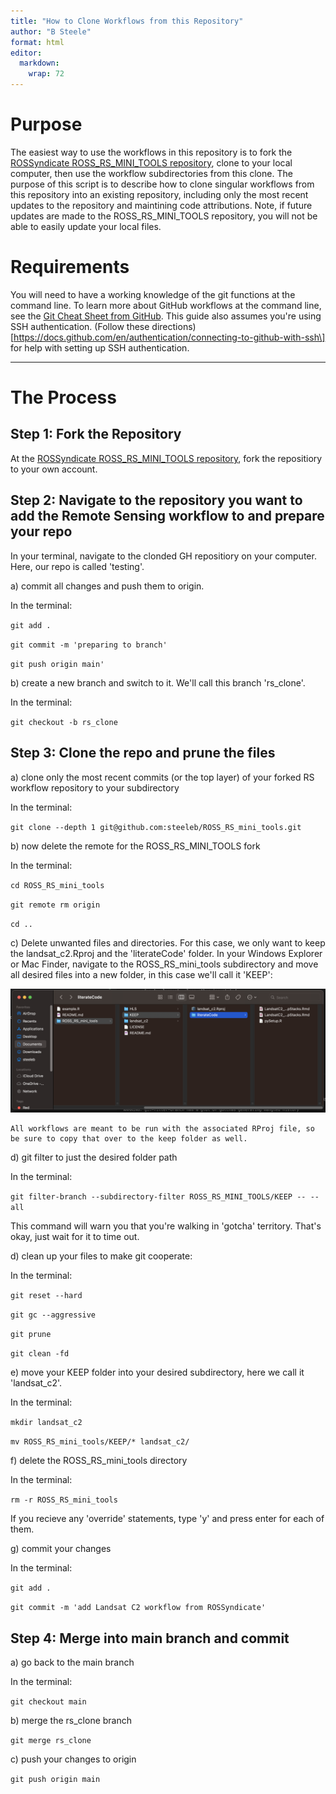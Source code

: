 ```yaml
---
title: "How to Clone Workflows from this Repository"
author: "B Steele"
format: html
editor: 
  markdown: 
    wrap: 72
---
```


# Purpose

The easiest way to use the workflows in this repository is to fork the
[ROSSyndicate ROSS_RS_MINI_TOOLS
repository](https://github.com/rossyndicate/ROSS_RS_mini_tools), clone
to your local computer, then use the workflow subdirectories from this
clone. The purpose of this script is to describe how to clone singular
workflows from this repository into an existing repository, including
only the most recent updates to the repository and maintining code
attributions. Note, if future updates are made to the ROSS_RS_MINI_TOOLS
repository, you will not be able to easily update your local files.

# Requirements

You will need to have a working knowledge of the git functions at the
command line. To learn more about GitHub workflows at the command line,
see the [Git Cheat Sheet from GitHub](https://training.github.com/).
This guide also assumes you're using SSH authentication. (Follow these
directions)\[https://docs.github.com/en/authentication/connecting-to-github-with-ssh\]
for help with setting up SSH authentication.

------------------------------------------------------------------------

# The Process

## Step 1: Fork the Repository

At the [ROSSyndicate ROSS_RS_MINI_TOOLS
repository](https://github.com/rossyndicate/ROSS_RS_mini_tools), fork
the repositiory to your own account.

## Step 2: Navigate to the repository you want to add the Remote Sensing workflow to and prepare your repo

In your terminal, navigate to the clonded GH repositiory on your
computer. Here, our repo is called 'testing'.

a)  commit all changes and push them to origin.

In the terminal:

`git add .`

`git commit -m 'preparing to branch'`

`git push origin main'`

b)  create a new branch and switch to it. We'll call this branch
    'rs_clone'.

In the terminal:

`git checkout -b rs_clone`

## Step 3: Clone the repo and prune the files

a)  clone only the most recent commits (or the top layer) of your forked
    RS workflow repository to your subdirectory

In the terminal:

`git clone --depth 1 git@github.com:steeleb/ROSS_RS_mini_tools.git`

b)  now delete the remote for the ROSS_RS_MINI_TOOLS fork

In the terminal:

`cd ROSS_RS_mini_tools`

`git remote rm origin`

`cd ..`

c)  Delete unwanted files and directories. For this case, we only want
    to keep the landsat_c2.Rproj and the 'literateCode' folder. In your
    Windows Explorer or Mac Finder, navigate to the ROSS_RS_mini_tools
    subdirectory and move all desired files into a new folder, in this
    case we'll call it 'KEEP':

![](screenshot-KEEP.png)

    All workflows are meant to be run with the associated RProj file, so be sure to copy that over to the keep folder as well.

d)  git filter to just the desired folder path

In the terminal:

`git filter-branch --subdirectory-filter ROSS_RS_MINI_TOOLS/KEEP -- --all`

This command will warn you that you're walking in 'gotcha' territory.
That's okay, just wait for it to time out.

d)  clean up your files to make git cooperate:

In the terminal:

`git reset --hard`

`git gc --aggressive`

`git prune`

`git clean -fd`

e)  move your KEEP folder into your desired subdirectory, here we call
    it 'landsat_c2'.

In the terminal:

`mkdir landsat_c2`

`mv ROSS_RS_mini_tools/KEEP/* landsat_c2/`

f)  delete the ROSS_RS_mini_tools directory

In the terminal:

`rm -r ROSS_RS_mini_tools`

If you recieve any 'override' statements, type 'y' and press enter for
each of them.

g)  commit your changes

In the terminal:

`git add .`

`git commit -m 'add Landsat C2 workflow from ROSSyndicate'`

## Step 4: Merge into main branch and commit

a)  go back to the main branch

In the terminal:

`git checkout main`

b)  merge the rs_clone branch

`git merge rs_clone`

c)  push your changes to origin

`git push origin main`
